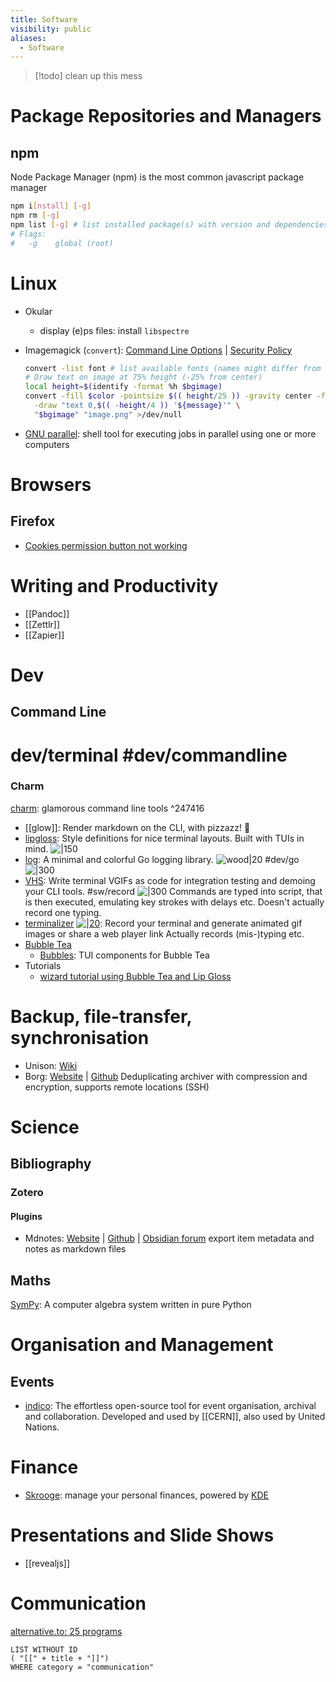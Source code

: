 ```yaml
---
title: Software
visibility: public
aliases:
  - Software
---
```

> [!todo] clean up this mess

# Package Repositories and Managers

## npm

Node Package Manager (npm) is the most common javascript package manager

```bash
npm i[nstall] [-g]
npm rm [-g]
npm list [-g] # list installed package(s) with version and dependencies
# Flags:
#   -g    global (root)
```

# Linux

- Okular
    - display (e)ps files: install `libspectre`
- Imagemagick (`convert`): [Command Line Options](https://imagemagick.org/script/command-line-options.php) | [Security Policy](https://imagemagick.org/script/security-policy.php)

    ```bash
    convert -list font # list available fonts (names might differ from other sources, so check these)
    # Draw text on image at 75% height (-25% from center)
    local height=$(identify -format %h $bgimage)
    convert -fill $color -pointsize $(( height/25 )) -gravity center -font "DejaVu-Sans"\
      -draw "text 0,$(( -height/4 )) '${message}'" \
      "$bgimage" "image.png" >/dev/null

    ```

- [GNU parallel](https://www.gnu.org/software/parallel/): shell tool for executing jobs in parallel using one or more computers

# Browsers

## Firefox

- [Cookies permission button not working](https://support.mozilla.org/en-US/questions/1249232)

# Writing and Productivity

- [[Pandoc]]
- [[Zettlr]]
- [[Zapier]]

# Dev

## Command Line

# dev/terminal #dev/commandline

### Charm

[charm](https://charm.sh/): glamorous command line tools ^247416

- [[glow]]: Render markdown on the CLI, with pizzazz! 💅
- [lipgloss](https://github.com/charmbracelet/lipgloss): Style definitions for nice terminal layouts. Built with TUIs in mind. ![|150](https://camo.githubusercontent.com/5ed63e6b61ddcea9575c0b0eefd373c8f085f4594e323fe60c39ce3bbcc27d81/68747470733a2f2f73747566662e636861726d2e73682f6c6970676c6f73732f6c6970676c6f73732d6578616d706c652e706e67)
- [log](https://github.com/charmbracelet/log): A minimal and colorful Go logging library. ![wood|20](https://github.githubassets.com/images/icons/emoji/unicode/1fab5.png) #dev/go ![|300](https://github.com/charmbracelet/log/raw/main/demo.gif)
- [VHS](https://github.com/charmbracelet/vhs): Write terminal VGIFs as code for integration testing and demoing your CLI tools. #sw/record
    ![|300](https://camo.githubusercontent.com/1f2b0c758369c054538b7881b5d700739f2c37d2201f60ea26ad9311a7f88487/68747470733a2f2f73747566662e636861726d2e73682f7668732f6578616d706c65732f6e656f66657463685f332e676966)
    Commands are typed into script, that is then executed, emulating key strokes with delays etc. Doesn't actually record one typing.
- [terminalizer](https://terminalizer.com)  [![|20](github.png)](https://github.com/faressoft/terminalizer): Record your terminal and generate animated gif images or share a web player link
    Actually records (mis-)typing etc.
- [Bubble Tea](https://github.com/charmbracelet/bubbletea)
    - [Bubbles](https://github.com/charmbracelet/bubbles): TUI components for Bubble Tea
- Tutorials
    - [wizard tutorial using Bubble Tea and Lip Gloss](https://github.com/charmbracelet/wizard-tutorial)

# Backup, file-transfer, synchronisation

- Unison: [Wiki](https://en.wikipedia.org/wiki/Unison_(software))
- Borg: [Website](https://www.borgbackup.org/) | [Github](https://github.com/borgbackup/borg)
    Deduplicating archiver with compression and encryption, supports remote locations (SSH)

# Science

## Bibliography

### Zotero

#### Plugins

- Mdnotes: [Website](https://argentinaos.com/zotero-mdnotes/docs/quick-start-guide/) | [Github](https://github.com/argenos/zotero-mdnotes) | [Obsidian forum](https://forum.obsidian.md/t/zotero-plugin-to-export-metadata-and-notes-to-markdown/3781)
    export item metadata and notes as markdown files

## Maths

[SymPy](https://www.sympy.org/en/index.html): A computer algebra system written in pure Python


# Organisation and Management

## Events

- [indico](https://getindico.io/): The effortless open-source tool for event organisation, archival and collaboration. Developed and used by [[CERN]], also used by United Nations.


# Finance

- [Skrooge](https://skrooge.org/): manage your personal finances, powered by [KDE](http://www.kde.org)

# Presentations and Slide Shows

- [[revealjs]]

# Communication

[alternative.to: 25 programs](https://alternativeto.net/software/matrix-org/)

```dataview
LIST WITHOUT ID
( "[[" + title + "]]")
WHERE category = "communication"
```
